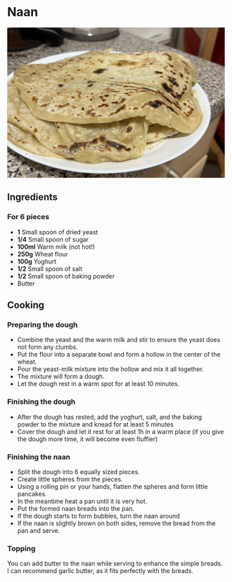# Naan

![](/recipes/images/naan.jpeg)

## Ingredients

### For 6 pieces

- **1** Small spoon of dried yeast
- **1/4** Small spoon of sugar
- **100ml** Warm milk (not hot!) 
- **250g** Wheat flour
- **100g** Yoghurt
- **1/2** Small spoon of salt
- **1/2** Small spoon of baking powder
- Butter

## Cooking

### Preparing the dough

- Combine the yeast and the warm milk and stir to ensure the yeast does not form any clumbs.
- Put the flour into a separate bowl and form a hollow in the center of the wheat.
- Pour the yeast-milk mixture into the hollow and mix it all together.
- The mixture will form a dough.
- Let the dough rest in a warm spot for at least 10 minutes.

### Finishing the dough

- After the dough has rested, add the yoghurt, salt, and the baking powder to the mixture and knead for at least 5 minutes
- Cover the dough and let it rest for at least 1h in a warm place (if you give the dough more time, it will become even fluffier)

### Finishing the naan

- Split the dough into 6 equally sized pieces.
- Create little spheres from the pieces.
- Using a rolling pin or your hands, flatten the spheres and form little pancakes.
- In the meantime heat a pan until it is very hot.
- Put the formed naan breads into the pan.
- If the dough starts to form bubbles, turn the naan around
- If the naan is slightly brown on both sides, remove the bread from the pan and serve.

### Topping

You can add butter to the naan while serving to enhance the simple breads. I can recommend garlic butter, as it fits perfectly with the breads.
